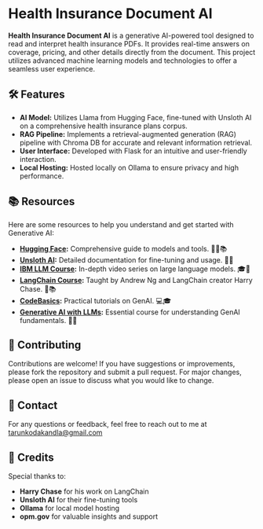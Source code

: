 

# Health Insurance Document AI

**Health Insurance Document AI** is a generative AI-powered tool designed to read and interpret health insurance PDFs. It provides real-time answers on coverage, pricing, and other details directly from the document. This project utilizes advanced machine learning models and technologies to offer a seamless user experience.

## 🛠️ Features

- **AI Model:** Utilizes Llama from Hugging Face, fine-tuned with Unsloth AI on a comprehensive health insurance plans corpus.
- **RAG Pipeline:** Implements a retrieval-augmented generation (RAG) pipeline with Chroma DB for accurate and relevant information retrieval.
- **User Interface:** Developed with Flask for an intuitive and user-friendly interaction.
- **Local Hosting:** Hosted locally on Ollama to ensure privacy and high performance.

## 📚 Resources

Here are some resources to help you understand and get started with Generative AI:

- **[Hugging Face](https://huggingface.co/docs):** Comprehensive guide to models and tools. 🧑‍💻📚
- **[Unsloth AI](https://docs.unsloth.ai/):** Detailed documentation for fine-tuning and usage. 📖🔧
- **[IBM LLM Course](https://youtube.com/playlist?list=PLOspHqNVtKAAsiohuZj1Bt4XpA3_bkS3c&si=LxRDE4iE98F4B8gv):** In-depth video series on large language models. 🎓🎥
- **[LangChain Course](https://www.deeplearning.ai/short-courses/langchain-for-llm-application-development/):** Taught by Andrew Ng and LangChain creator Harry Chase. 🌟📚
- **[CodeBasics](https://youtube.com/playlist?list=PLeo1K3hjS3uu0N_0W6giDXzZIcB07Ng_F&si=DJRTCKzeWU7ta4A3):** Practical tutorials on GenAI. 💻🎓
- **[Generative AI with LLMs](https://www.deeplearning.ai/courses/generative-ai-with-llms/):** Essential course for understanding GenAI fundamentals. 🚀📖

## 📝 Contributing

Contributions are welcome! If you have suggestions or improvements, please fork the repository and submit a pull request. For major changes, please open an issue to discuss what you would like to change.

## 📧 Contact

For any questions or feedback, feel free to reach out to me at tarunkodakandla@gmail.com

## 🔗 Credits

Special thanks to:
- **Harry Chase** for his work on LangChain
- **Unsloth AI** for their fine-tuning tools
- **Ollama** for local model hosting
- **opm.gov** for valuable insights and support


